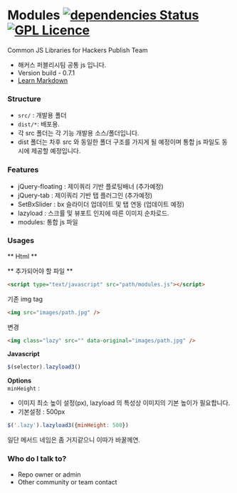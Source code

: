 # Modules  [![dependencies Status](https://david-dm.org/boennemann/badges/status.svg)](https://david-dm.org/boennemann/badges) [![GPL Licence](https://badges.frapsoft.com/os/gpl/gpl.svg?v=103)](https://opensource.org/licenses/GPL-3.0/)

Common JS Libraries for Hackers Publish Team  

* 해커스 퍼블리시팀 공통 js 입니다.
* Version build - 0.7.1
* [Learn Markdown](https://bitbucket.org/tutorials/markdowndemo)

### Structure ###
* `src/`  : 개발용 폴더
* `dist/*`: 배포용.
* 각 src 폴더는 각 기능 개발용 소스/폴더입니다.  
* dist 폴더는 차후 src 와 동일한 폴더 구조를 가지게 될 예정이며 통합 js 파일도 동시에 제공할 예정입니다.  

### Features ###  
* jQuery-floating : 제이쿼리 기반 플로팅배너 (추가예정)
* jQuery-tab      : 제이쿼리 기반 탭 플러그인 (추가예정)  
* SetBxSlider     : bx 슬라이더 업데이트 및 탭 연동 (업데이트 예정)
* lazyload : 스크률 및 뷰포트 인지에 따른 이미지 순차로드. 
* modules: 통합 js 파일

### Usages ###
 ** Html **  
   
** 추가되어야 할 파일 **  
```html
<script type="text/javascript" src="path/modules.js"></script>
```
기존 img tag  
```html
<img src="images/path.jpg" />
```
변경
```html
<img class="lazy" src="" data-original="images/path.jpg" />
```
**Javascript**  
```js
$(selector).lazyload3()
```
**Options**  
`minHeight` :   
* 이미지 최소 높이 설정(px), lazyload 의 특성상 이미지의 기본 높이가 필요합니다.  
* 기본설정 : 500px
    
```js
$('.lazy').lazyload3({minHeight: 500})
```
일단 메서드 네임은 좀 거지같으니 이따가 바꿀께연.  

### Who do I talk to? ###

* Repo owner or admin
* Other community or team contact
